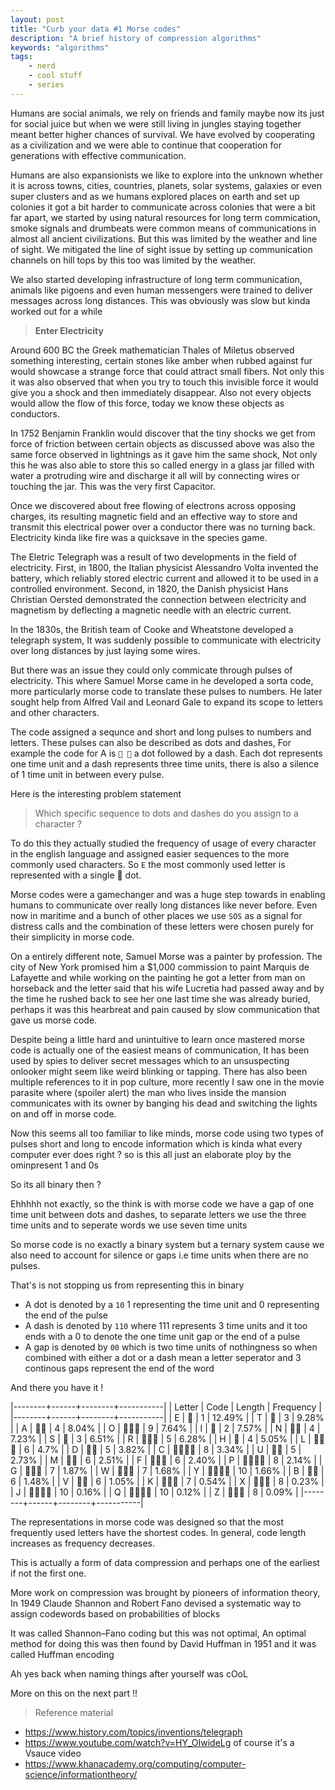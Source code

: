 ```yaml
---
layout: post
title: "Curb your data #1 Morse codes"
description: "A brief history of compression algorithms"
keywords: "algorithms"
tags:
    - nerd
    - cool stuff
    - series
---
```



Humans are social animals, we rely on friends and family maybe now its just for social juice but when we were still living in jungles staying together meant better higher chances of survival. We have evolved by cooperating as a civilization and we were able to continue that cooperation for generations with effective communication.

Humans are also expansionists we like to explore into the unknown whether it is across towns, cities, countries, planets, solar systems, galaxies or even super clusters and as we humans explored places on earth and set up colonies it got a bit harder to communicate across colonies that were a bit far apart, we started by using natural resources for long term commication, smoke signals and drumbeats were common means of communications in almost all ancient civilizations. But this was limited by the weather and line of sight. We mitigated the line of sight issue by setting up communication channels on hill tops by this too was limited by the weather.

We also started developing infrastructure of long term communication, animals like pigoens and even human messengers were trained to deliver messages across long distances. This was obviously was slow but kinda worked out for a while



> **Enter Electricity**

Around 600 BC the Greek mathematician Thales of Miletus observed something interesting, certain stones like amber when rubbed against fur would showcase a strange force that could attract small fibers. Not only this it was also observed that when you try to touch this invisible force it would give you a shock and then immediately disappear. Also not every objects would allow the flow of this force, today we know these objects as conductors.

In 1752 Benjamin Franklin would discover that the tiny shocks we get from force of friction between certain objects as discussed above was also the same force observed in lightnings as it gave him the same shock, Not only this he was also able to store this so called energy in a glass jar filled with water a protruding wire and discharge it all will by connecting wires or touching the jar. This was the very first Capacitor. 

Once we discovered about free flowing of electrons across opposing charges, its resulting magnetic field and an effective way to store and transmit this electrical power over a conductor there was no turning back. Electricity kinda like fire was a quicksave in the species game.

The Eletric Telegraph was a result of two developments in the field of electricity. First, in 1800, the Italian physicist Alessandro Volta invented the battery, which reliably stored electric current and allowed it to be used in a controlled environment. Second, in 1820, the Danish physicist Hans Christian Oersted demonstrated the connection between electricity and magnetism by deflecting a magnetic needle with an electric current.

In the 1830s, the British team of Cooke and Wheatstone developed a telegraph system, It was suddenly possible to communicate with electricity over long distances by just laying some wires. 

But there was an issue they could only commicate through pulses of electricity. This where Samuel Morse came in he developed a sorta code, more particularly morse code to translate these pulses to numbers. He later sought help from Alfred Vail and Leonard Gale to expand its scope to letters and other characters.

The code assigned a sequnce and short and long pulses to numbers and letters. These pulses can also be described as dots and dashes, For example the code for A is `🔴 🚥` a dot followed by a dash. Each dot represents one time unit and a dash represents three time units, there is also a silence of 1 time unit in between every pulse.

Here is the interesting problem statement 

> Which specific sequence to dots and dashes do you assign to a character ?

To do this they actually studied the frequency of usage of every character in the english language and assigned easier sequences to the more commonly used characters. So `E` the most commonly used letter is represented with a single 🔴 dot.

Morse codes were a gamechanger and was a huge step towards in enabling humans to communicate over really long distances like never before. Even now in maritime and a bunch of other places we use `SOS` as a signal for distress calls and the combination of these letters were chosen purely for their simplicity in morse code.

On a entirely different note, Samuel Morse was a painter by profession. The city of New York promised him a $1,000 commission to paint Marquis de Lafayette and while working on the painting he got a letter from man on horseback and the letter said that his wife Lucretia had passed away and by the time he rushed back to see her one last time she was already buried, perhaps it was this hearbreat and pain caused by slow communication that gave us morse code.  

Despite being a little hard and unintuitive to learn once mastered morse code is actually one of the easiest means of communication, It has been used by spies to deliver secret messages which to an unsuspecting onlooker might seem like weird blinking or tapping. There has also been multiple references to it in pop culture, more recently I saw one in the movie parasite where (spoiler alert) the man who lives inside the mansion communicates with its owner by banging his dead and switching the lights on and off in morse code.

Now this seems all too familiar to like minds, morse code using two types of pulses short and long to encode information which is kinda what every computer ever does right ? so is this all just an elaborate ploy by the ominpresent 1 and 0s

So its all binary then ?

Ehhhhh not exactly, so the think is with morse code we have a gap of one time unit between dots and dashes, to separate letters we use the three time units and to seperate words we use seven time units 

So morse code is no exactly a binary system but a ternary system cause we also need to account for silence or gaps i.e time units when there are no pulses. 


That's is not stopping us from representing this in binary

- A dot is denoted by a `10` 1 representing the time unit and 0 representing the end of the pulse
- A dash is denoted by `110` where 111 represents 3 time units and it too ends with a 0 to denote the one time unit gap or the end of a pulse
- A gap is denoted by `00` which is two time units of nothingness so when combined with either a dot or a dash mean a letter seperator and 3 continous gaps represent the end of the word

And there you have it !

|--------+------+--------+-----------|
| Letter | Code | Length | Frequency |
|--------+------+--------+-----------|
| E      | 🔴    |      1 |    12.49% |
| T      | 🚥    |      3 |     9.28% |
| A      | 🔴🚥   |      4 |     8.04% |
| O      | 🚥🚥🚥  |      9 |     7.64% |
| I      | 🔴   |      2 |     7.57% |
| N      | 🚥🔴   |      4 |     7.23% |
| S      | 🔴  |      3 |     6.51% |
| R      | 🔴🚥🔴  |      5 |     6.28% |
| H      | 🔴 |      4 |     5.05% |
| L      | 🔴🚥🔴 |      6 |     4.7% |
| D      | 🚥🔴  |      5 |     3.82% |
| C      | 🚥🔴🚥🔴 |      8 |     3.34% |
| U      | 🔴🚥  |      5 |     2.73% |
| M      | 🚥🚥   |      6 |     2.51% |
| F      | 🔴🚥🔴 |      6 |     2.40% |
| P      | 🔴🚥🚥🔴 |      8 |     2.14% |
| G      | 🚥🚥🔴  |      7 |     1.87% |
| W      | 🔴🚥🚥  |      7 |     1.68% |
| Y      | 🚥🔴🚥🚥 |     10 |     1.66% |
| B      | 🚥🔴 |      6 |     1.48% |
| V      | 🔴🚥 |      6 |     1.05% |
| K      | 🚥🔴🚥  |      7 |     0.54% |
| X      | 🚥🔴🚥 |      8 |     0.23% |
| J      | 🔴🚥🚥🚥 |     10 |     0.16% |
| Q      | 🚥🚥🔴🚥 |     10 |     0.12% |
| Z      | 🚥🚥🔴 |      8 |     0.09% |
|--------+------+--------+-----------|

The representations in morse code was designed so that the most frequently used letters have the shortest codes. In general, code length increases as frequency decreases.

This is actually a form of data compression and perhaps one of the earliest if not the first one.

More work on compression was brought by pioneers of information theory, In 1949 Claude Shannon and Robert Fano devised a systematic way to assign codewords based on probabilities of blocks

It was called Shannon–Fano coding but this was not optimal, An optimal method for doing this was then found by David Huffman in 1951 and it was called Huffman encoding

Ah yes back when naming things after yourself was cOoL

More on this on the next part !!

> Reference material

- <https://www.history.com/topics/inventions/telegraph>
- <https://www.youtube.com/watch?v=HY_OIwideLg> of course it's a Vsauce video
- <https://www.khanacademy.org/computing/computer-science/informationtheory/>
